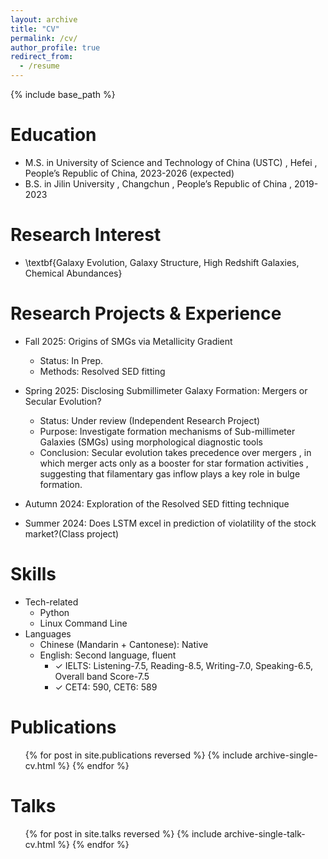 ```yaml
---
layout: archive
title: "CV"
permalink: /cv/
author_profile: true
redirect_from:
  - /resume
---
```


{% include base_path %}

Education
======
* M.S. in University of Science and Technology of China (USTC) , Hefei , People’s Republic of China,  2023-2026 (expected)
* B.S. in Jilin University , Changchun , People’s Republic of China , 2019-2023 
  
Research Interest
======
* \textbf{Galaxy Evolution, Galaxy Structure, High Redshift Galaxies, Chemical Abundances}

Research Projects & Experience
======
* Fall 2025: Origins of SMGs via Metallicity Gradient
  * Status: In Prep.
  * Methods: Resolved SED fitting
    
* Spring 2025: Disclosing Submillimeter Galaxy Formation: Mergers or Secular Evolution?
  * Status: Under review (Independent Research Project)
  * Purpose: Investigate formation mechanisms of Sub-millimeter Galaxies (SMGs)
    using morphological diagnostic tools
  * Conclusion: Secular evolution takes precedence over mergers , in which merger
    acts only as a booster for star formation activities , suggesting that filamentary
    gas inflow plays a key role in bulge formation.

* Autumn 2024: Exploration of the Resolved SED fitting technique
  
* Summer 2024: Does LSTM excel in prediction of violatility of the stock market?(Class project)
  
Skills
======
* Tech-related
  * Python
  * Linux Command Line   
* Languages
  * Chinese (Mandarin + Cantonese): Native
  * English: Second language, fluent
    * ✓ IELTS: Listening-7.5, Reading-8.5, Writing-7.0, Speaking-6.5, Overall band Score-7.5
    * ✓ CET4: 590, CET6: 589

Publications
======
  <ul>{% for post in site.publications reversed %}
    {% include archive-single-cv.html %}
  {% endfor %}</ul>
  
Talks
======
  <ul>{% for post in site.talks reversed %}
    {% include archive-single-talk-cv.html  %}
  {% endfor %}</ul>
  
